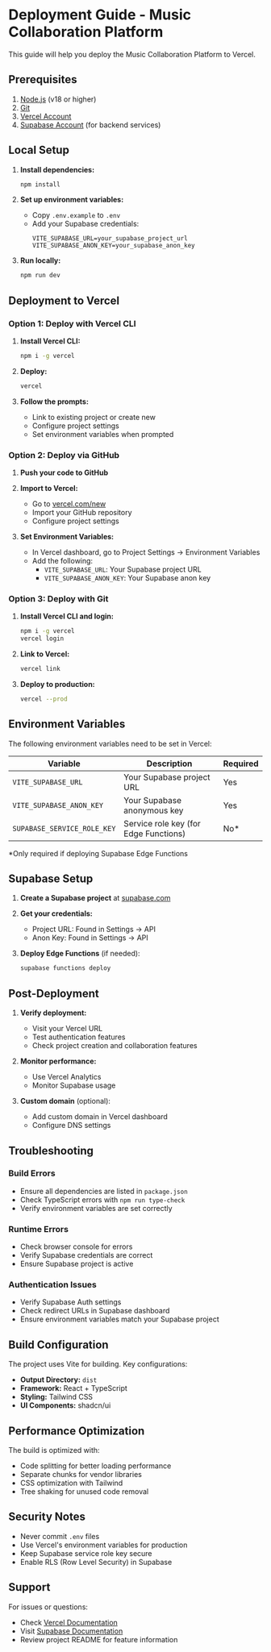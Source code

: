 # Deployment Guide - Music Collaboration Platform

This guide will help you deploy the Music Collaboration Platform to Vercel.

## Prerequisites

1. [Node.js](https://nodejs.org/) (v18 or higher)
2. [Git](https://git-scm.com/)
3. [Vercel Account](https://vercel.com/signup)
4. [Supabase Account](https://supabase.com/) (for backend services)

## Local Setup

1. **Install dependencies:**
   ```bash
   npm install
   ```

2. **Set up environment variables:**
   - Copy `.env.example` to `.env`
   - Add your Supabase credentials:
     ```
     VITE_SUPABASE_URL=your_supabase_project_url
     VITE_SUPABASE_ANON_KEY=your_supabase_anon_key
     ```

3. **Run locally:**
   ```bash
   npm run dev
   ```

## Deployment to Vercel

### Option 1: Deploy with Vercel CLI

1. **Install Vercel CLI:**
   ```bash
   npm i -g vercel
   ```

2. **Deploy:**
   ```bash
   vercel
   ```

3. **Follow the prompts:**
   - Link to existing project or create new
   - Configure project settings
   - Set environment variables when prompted

### Option 2: Deploy via GitHub

1. **Push your code to GitHub**

2. **Import to Vercel:**
   - Go to [vercel.com/new](https://vercel.com/new)
   - Import your GitHub repository
   - Configure project settings

3. **Set Environment Variables:**
   - In Vercel dashboard, go to Project Settings → Environment Variables
   - Add the following:
     - `VITE_SUPABASE_URL`: Your Supabase project URL
     - `VITE_SUPABASE_ANON_KEY`: Your Supabase anon key

### Option 3: Deploy with Git

1. **Install Vercel CLI and login:**
   ```bash
   npm i -g vercel
   vercel login
   ```

2. **Link to Vercel:**
   ```bash
   vercel link
   ```

3. **Deploy to production:**
   ```bash
   vercel --prod
   ```

## Environment Variables

The following environment variables need to be set in Vercel:

| Variable | Description | Required |
|----------|-------------|----------|
| `VITE_SUPABASE_URL` | Your Supabase project URL | Yes |
| `VITE_SUPABASE_ANON_KEY` | Your Supabase anonymous key | Yes |
| `SUPABASE_SERVICE_ROLE_KEY` | Service role key (for Edge Functions) | No* |

*Only required if deploying Supabase Edge Functions

## Supabase Setup

1. **Create a Supabase project** at [supabase.com](https://supabase.com)

2. **Get your credentials:**
   - Project URL: Found in Settings → API
   - Anon Key: Found in Settings → API

3. **Deploy Edge Functions** (if needed):
   ```bash
   supabase functions deploy
   ```

## Post-Deployment

1. **Verify deployment:**
   - Visit your Vercel URL
   - Test authentication features
   - Check project creation and collaboration features

2. **Monitor performance:**
   - Use Vercel Analytics
   - Monitor Supabase usage

3. **Custom domain** (optional):
   - Add custom domain in Vercel dashboard
   - Configure DNS settings

## Troubleshooting

### Build Errors

- Ensure all dependencies are listed in `package.json`
- Check TypeScript errors with `npm run type-check`
- Verify environment variables are set correctly

### Runtime Errors

- Check browser console for errors
- Verify Supabase credentials are correct
- Ensure Supabase project is active

### Authentication Issues

- Verify Supabase Auth settings
- Check redirect URLs in Supabase dashboard
- Ensure environment variables match your Supabase project

## Build Configuration

The project uses Vite for building. Key configurations:

- **Output Directory:** `dist`
- **Framework:** React + TypeScript
- **Styling:** Tailwind CSS
- **UI Components:** shadcn/ui

## Performance Optimization

The build is optimized with:
- Code splitting for better loading performance
- Separate chunks for vendor libraries
- CSS optimization with Tailwind
- Tree shaking for unused code removal

## Security Notes

- Never commit `.env` files
- Use Vercel's environment variables for production
- Keep Supabase service role key secure
- Enable RLS (Row Level Security) in Supabase

## Support

For issues or questions:
- Check [Vercel Documentation](https://vercel.com/docs)
- Visit [Supabase Documentation](https://supabase.com/docs)
- Review project README for feature information